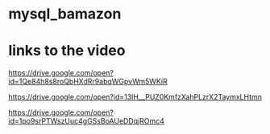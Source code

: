 # mysql_bamazon



# links to the video

https://drive.google.com/open?id=1Qe84h8s8roQbHXdRr9abqWGpvWm5WKiR


https://drive.google.com/open?id=13IH__PUZ0KmfzXahPLzrX2TaymxLHtmn


https://drive.google.com/open?id=1po9srPTWszUuc4gGSsBoAUeDDqjROmc4
